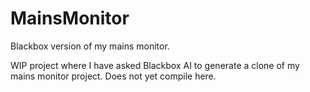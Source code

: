 # MainsMonitor
Blackbox version of my mains monitor. 

WIP project where I have asked Blackbox AI to generate a clone of my mains monitor project.
Does not yet compile here. 

